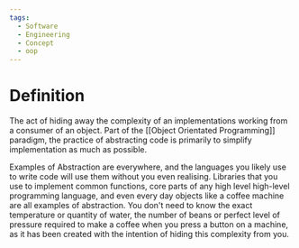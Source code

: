 ```yaml
---
tags:
  - Software
  - Engineering
  - Concept
  - oop
---
```

# Definition
The act of hiding away the complexity of an implementations working from a consumer of an object. Part of the [[Object Orientated Programming]] paradigm, the practice of abstracting code is primarily to simplify implementation as much as possible.

Examples of Abstraction are everywhere, and the languages you likely use to write code will use them without you even realising. Libraries that you use to implement common functions, core parts of any high level high-level programming language, and even every day objects like a coffee machine are all examples of abstraction. You don't need to know the exact temperature or quantity of water, the number of beans or perfect level of pressure required to make a coffee when you press a button on a machine, as it has been created with the intention of hiding this complexity from you. 
